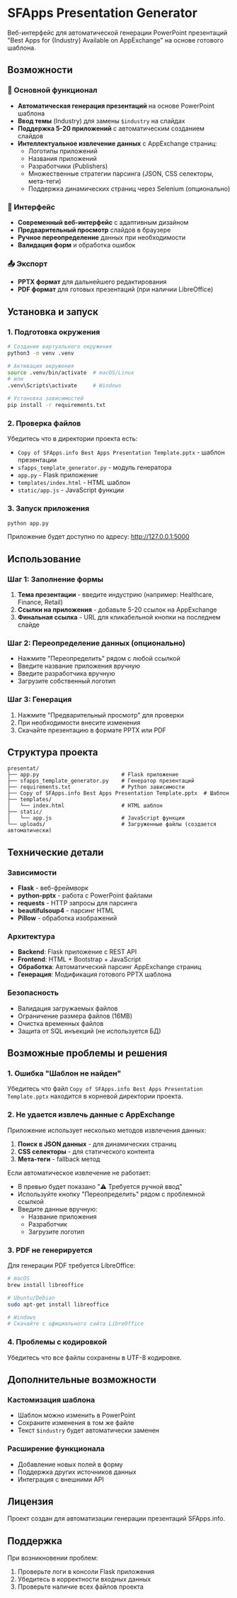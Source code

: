 # SFApps Presentation Generator

Веб-интерфейс для автоматической генерации PowerPoint презентаций "Best Apps for {Industry} Available on AppExchange" на основе готового шаблона.

## Возможности

### 🎯 Основной функционал
- **Автоматическая генерация презентаций** на основе PowerPoint шаблона
- **Ввод темы** (Industry) для замены `$industry` на слайдах
- **Поддержка 5-20 приложений** с автоматическим созданием слайдов
- **Интеллектуальное извлечение данных** с AppExchange страниц:
  - Логотипы приложений
  - Названия приложений
  - Разработчики (Publishers)
  - Множественные стратегии парсинга (JSON, CSS селекторы, мета-теги)
  - Поддержка динамических страниц через Selenium (опционально)

### 🎨 Интерфейс
- **Современный веб-интерфейс** с адаптивным дизайном
- **Предварительный просмотр** слайдов в браузере
- **Ручное переопределение** данных при необходимости
- **Валидация форм** и обработка ошибок

### 📤 Экспорт
- **PPTX формат** для дальнейшего редактирования
- **PDF формат** для готовых презентаций (при наличии LibreOffice)

## Установка и запуск

### 1. Подготовка окружения

```bash
# Создание виртуального окружения
python3 -m venv .venv

# Активация окружения
source .venv/bin/activate  # macOS/Linux
# или
.venv\Scripts\activate     # Windows

# Установка зависимостей
pip install -r requirements.txt
```

### 2. Проверка файлов

Убедитесь что в директории проекта есть:
- `Copy of SFApps.info Best Apps Presentation Template.pptx` - шаблон презентации
- `sfapps_template_generator.py` - модуль генератора
- `app.py` - Flask приложение
- `templates/index.html` - HTML шаблон
- `static/app.js` - JavaScript функции

### 3. Запуск приложения

```bash
python app.py
```

Приложение будет доступно по адресу: http://127.0.0.1:5000

## Использование

### Шаг 1: Заполнение формы
1. **Тема презентации** - введите индустрию (например: Healthcare, Finance, Retail)
2. **Ссылки на приложения** - добавьте 5-20 ссылок на AppExchange
3. **Финальная ссылка** - URL для кликабельной кнопки на последнем слайде

### Шаг 2: Переопределение данных (опционально)
- Нажмите "Переопределить" рядом с любой ссылкой
- Введите название приложения вручную
- Введите разработчика вручную  
- Загрузите собственный логотип

### Шаг 3: Генерация
1. Нажмите "Предварительный просмотр" для проверки
2. При необходимости внесите изменения
3. Скачайте презентацию в формате PPTX или PDF

## Структура проекта

```
presentat/
├── app.py                          # Flask приложение
├── sfapps_template_generator.py    # Генератор презентаций  
├── requirements.txt                # Python зависимости
├── Copy of SFApps.info Best Apps Presentation Template.pptx  # Шаблон
├── templates/
│   └── index.html                  # HTML шаблон
├── static/
│   └── app.js                      # JavaScript функции
└── uploads/                        # Загруженные файлы (создается автоматически)
```

## Технические детали

### Зависимости
- **Flask** - веб-фреймворк
- **python-pptx** - работа с PowerPoint файлами
- **requests** - HTTP запросы для парсинга
- **beautifulsoup4** - парсинг HTML
- **Pillow** - обработка изображений

### Архитектура
- **Backend**: Flask приложение с REST API
- **Frontend**: HTML + Bootstrap + JavaScript
- **Обработка**: Автоматический парсинг AppExchange страниц
- **Генерация**: Модификация готового PPTX шаблона

### Безопасность
- Валидация загружаемых файлов
- Ограничение размера файлов (16MB)
- Очистка временных файлов
- Защита от SQL инъекций (не используется БД)

## Возможные проблемы и решения

### 1. Ошибка "Шаблон не найден"
Убедитесь что файл `Copy of SFApps.info Best Apps Presentation Template.pptx` находится в корневой директории проекта.

### 2. Не удается извлечь данные с AppExchange
Приложение использует несколько методов извлечения данных:
1. **Поиск в JSON данных** - для динамических страниц
2. **CSS селекторы** - для статического контента  
3. **Мета-теги** - fallback метод

Если автоматическое извлечение не работает:
- В превью будет показано "⚠️ Требуется ручной ввод"
- Используйте кнопку "Переопределить" рядом с проблемной ссылкой
- Введите данные вручную:
  - Название приложения
  - Разработчик
  - Загрузите логотип

### 3. PDF не генерируется
Для генерации PDF требуется LibreOffice:
```bash
# macOS
brew install libreoffice

# Ubuntu/Debian
sudo apt-get install libreoffice

# Windows
# Скачайте с официального сайта LibreOffice
```

### 4. Проблемы с кодировкой
Убедитесь что все файлы сохранены в UTF-8 кодировке.

## Дополнительные возможности

### Кастомизация шаблона
- Шаблон можно изменить в PowerPoint
- Сохраните изменения в том же файле
- Текст `$industry` будет автоматически заменен

### Расширение функционала
- Добавление новых полей в форму
- Поддержка других источников данных
- Интеграция с внешними API

## Лицензия

Проект создан для автоматизации генерации презентаций SFApps.info.

## Поддержка

При возникновении проблем:
1. Проверьте логи в консоли Flask приложения
2. Убедитесь в корректности входных данных
3. Проверьте наличие всех файлов проекта
